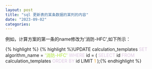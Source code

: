```yaml
---
layout: post
title: "sql 更新表的某条数据的某列的内容"
date: "2023-09-02"
categories: 
---
```

<p>例如，计算方案的第一条的name修改为&#39;消防-HFC&#39;,如下所示：</p>

{% highlight %}
{% highlight %}UPDATE calculation_templates
<span style="color:#dcc6e0">SET</span> algorithm_name = <span style="color:#abe338">&#39;消防-HFC&#39;</span>
<span style="color:#dcc6e0">WHERE</span> id = (
  <span style="color:#dcc6e0">SELECT</span> id
  <span style="color:#dcc6e0">FROM</span> calculation_templates
  <span style="color:#dcc6e0">ORDER</span> <span style="color:#dcc6e0">BY</span> id
  LIMIT <span style="color:#f5ab35">1</span>
);{% endhighlight %}

